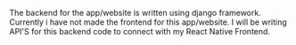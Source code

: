 The backend for the app/website is written using django framework. Currently i have not made the frontend for this app/website. I will be writing API'S for this backend code to connect with my React Native Frontend.
